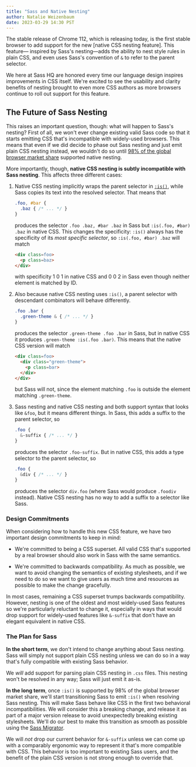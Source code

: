 ```yaml
---
title: "Sass and Native Nesting"
author: Natalie Weizenbaum
date: 2023-03-29 14:30 PST
---
```


The stable release of Chrome 112, which is releasing today, is the first stable
browser to add support for the new [native CSS nesting feature]. This feature—
inspired by Sass's nesting—adds the ability to nest style rules in plain CSS,
and even uses Sass's convention of `&` to refer to the parent selector.

[native CSS nesting spec]: https://drafts.csswg.org/css-nesting/

We here at Sass HQ are honored every time our language design inspires
improvements in CSS itself. We're excited to see the usability and clarity
benefits of nesting brought to even more CSS authors as more browsers continue
to roll out support for this feature.

## The Future of Sass Nesting

This raises an important question, though: what will happen to Sass's nesting?
First of all, we won't ever change existing valid Sass code so that it starts
emitting CSS that's incompatible with widely-used browsers. This means that even
if we did decide to phase out Sass nesting and just emit plain CSS nesting
instead, we wouldn't do so until [98% of the global browser market share]
supported native nesting.

[98% of the global browser market share]: https://github.com/sass/dart-sass#browser-compatibility

More importantly, though, **native CSS nesting is subtly incompatible with Sass
nesting**. This affects three different cases:

1. Native CSS nesting implicitly wraps the parent selector in [`:is()`], while
   Sass copies its text into the resolved selector. That means that

   [`:is()`]: https://developer.mozilla.org/en-US/docs/Web/CSS/:is

   ```scss
   .foo, #bar {
     .baz { /* ... */ }
   }
   ```

   produces the selector `.foo .baz, #bar .baz` in Sass but `:is(.foo, #bar)
   .baz` in native CSS. This changes the specificity: `:is()` always has the
   specificity of its _most specific selector_, so `:is(.foo, #bar) .baz` will
   match
   
   ```html
   <div class=foo>
     <p class=baz>
   </div>
   ```
   
   with specificity 1 0 1 in native CSS and 0 0 2 in Sass even though neither
   element is matched by ID.

2. Also because native CSS nesting uses `:is()`, a parent selector with
   descendant combinators will behave differently.

   ```scss
   .foo .bar {
     .green-theme & { /* ... */ }
   }
   ```

   produces the selector `.green-theme .foo .bar` in Sass, but in native CSS it
   produces `.green-theme :is(.foo .bar)`. This means that the native CSS
   version will match
   
   ```html
   <div class=foo>
     <div class="green-theme">
       <p class=bar>
     </div>
   </div>
   ```

   but Sass will not, since the element matching `.foo` is outside the element
   matching `.green-theme`.

3. Sass nesting and native CSS nesting and both support syntax that looks like
   `&foo`, but it means different things. In Sass, this adds a suffix to the
   parent selector, so

   ```scss
   .foo {
     &-suffix { /* ... */ }
   }
   ```

   produces the selector `.foo-suffix`. But in native CSS, this adds a type
   selector to the parent selector, so
   
   ```scss
   .foo {
     &div { /* ... */ }
   }
   ```

   produces the selector `div.foo` (where Sass would produce `.foodiv` instead).
   Native CSS nesting has no way to add a suffix to a selector like Sass.

### Design Commitments

When considering how to handle this new CSS feature, we have two important
design commitments to keep in mind:

* We're committed to being a CSS superset. All valid CSS that's supported by a
  real browser should also work in Sass with the same semantics.

* We're committed to backwards compatibility. As much as possible, we want to
  avoid changing the semantics of existing stylesheets, and if we need to do so
  we want to give users as much time and resources as possible to make the
  change gracefully.

In most cases, remaining a CSS superset trumps backwards compatibility. However,
nesting is one of the oldest and most widely-used Sass features so we're
particularly reluctant to change it, especially in ways that would drop support
for widely-used features like `&-suffix` that don't have an elegant equivalent
in native CSS.

### The Plan for Sass

**In the short term**, we don't intend to change anything about Sass nesting.
Sass will simply not support plain CSS nesting unless we can do so in a way
that's fully compatible with existing Sass behavior.

We _will_ add support for parsing plain CSS nesting in `.css` files. This
nesting won't be resolved in any way; Sass will just emit it as-is.

**In the long term**, once `:is()` is supported by 98% of the global browser
market share, we'll start transitioning Sass to emit `:is()` when resolving Sass
nesting. This will make Sass behave like CSS in the first two behavioral
incompatibilities. We will consider this a breaking change, and release it as
part of a major version release to avoid unexpectedly breaking existing
stylesheets. We'll do our best to make this transition as smooth as possible
using the [Sass Migrator].

[Sass Migrator]: /documentation/cli/migrator

We will _not_ drop our current behavior for `&-suffix` unless we can come up
with a comparably ergonomic way to represent it that's more compatible with CSS.
This behavior is too important to existing Sass users, and the benefit of the
plain CSS version is not strong enough to override that.
